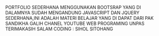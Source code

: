 PORTFOLIO SEDERHANA MENGGUNAKAN BOOTSRAP YANG DI DALAMNYA SUDAH MENGANDUNG JAVASCRIPT DAN JQUERY SEDERHANA,INI ADALAH MATERI BELAJAR YANG DI DAPAT DARI PAK SANDIKHA GALIH CHANEL YOUTUBE WEB PROGRAMING UNPAS
TERIMAKASIH
SALAM CODING : SIHOL SITOHANG
